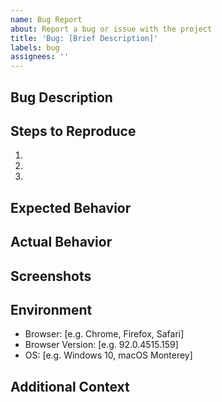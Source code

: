 ```yaml
---
name: Bug Report
about: Report a bug or issue with the project
title: 'Bug: [Brief Description]'
labels: bug
assignees: ''
---
```


## Bug Description
<!-- A clear and concise description of what the bug is -->

## Steps to Reproduce
<!-- Steps to reproduce the behavior -->
1. 
2. 
3. 

## Expected Behavior
<!-- A clear and concise description of what you expected to happen -->

## Actual Behavior
<!-- What actually happened -->

## Screenshots
<!-- If applicable, add screenshots to help explain your problem -->

## Environment
<!-- Please complete the following information -->
- Browser: [e.g. Chrome, Firefox, Safari]
- Browser Version: [e.g. 92.0.4515.159]
- OS: [e.g. Windows 10, macOS Monterey]

## Additional Context
<!-- Add any other context about the problem here -->